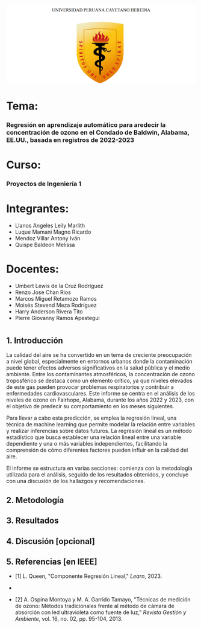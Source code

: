 ![alt text](image.png)

# Tema:
### Regresión en aprendizaje automático para aredecir la concentración de ozono en el Condado de Baldwin, Alabama, EE.UU., basada en registros de 2022-2023

# **Curso:**
### Proyectos de Ingeniería 1

# **Integrantes:**
- Llanos Angeles Leily Marlith
- Luque Mamani Magno Ricardo
- Mendoz Villar Antony Iván
- Quispe Baldeon Melissa

# **Docentes:**
- Umbert Lewis de la Cruz Rodríguez
- Renzo Jose Chan Rios
- Marcos Miguel Retamozo Ramos
- Moisés Stevend Meza Rodríguez
- Harry Anderson Rivera Tito
- Pierre Giovanny Ramos Apestegui

#
#


## **1. Introducción**

La calidad del aire se ha convertido en un tema de creciente preocupación a nivel global, especialmente en entornos urbanos donde la contaminación puede tener efectos adversos significativos en la salud pública y el medio ambiente. Entre los contaminantes atmosféricos, la concentración de ozono troposférico se destaca como un elemento crítico, ya que niveles elevados de este gas pueden provocar problemas respiratorios y contribuir a enfermedades cardiovasculares. Este informe se centra en el análisis de los niveles de ozono en Fairhope, Alabama, durante los años 2022 y 2023, con el objetivo de predecir su comportamiento en los meses siguientes.


Para llevar a cabo esta predicción, se emplea la regresión lineal, una técnica de machine learning que permite modelar la relación entre variables y realizar inferencias sobre datos futuros. La regresión lineal es un método estadístico que busca establecer una relación lineal entre una variable dependiente y una o más variables independientes, facilitando la comprensión de cómo diferentes factores pueden influir en la calidad del aire.

El informe se estructura en varias secciones: comienza con la metodología utilizada para el análisis, seguido de los resultados obtenidos, y concluye con una discusión de los hallazgos y recomendaciones.

## **2. Metodología**

## **3. Resultados**

## **4. Discusión [opcional]**

## **5. Referencias [en IEEE]**
- [1] L. Queen, "Componente Regresión Lineal," *Learn*, 2023.
- 
  
- [2] A. Ospina Montoya y M. A. Garrido Tamayo, "Técnicas de medición de ozono: Métodos tradicionales frente al método de cámara de absorción con led ultravioleta como fuente de luz," *Revista Gestión y Ambiente*, vol. 16, no. 02, pp. 95-104, 2013.


